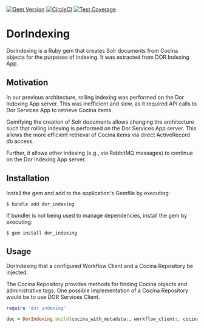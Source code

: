[![Gem Version](https://badge.fury.io/rb/dor_indexing.svg)](https://badge.fury.io/rb/dor_indexing)
[![CircleCI](https://circleci.com/gh/sul-dlss/dor_indexing.svg?style=svg)](https://circleci.com/gh/sul-dlss/dor_indexing)
[![Test Coverage](https://api.codeclimate.com/v1/badges/debefc8907cf263f45e9/test_coverage)](https://codeclimate.com/github/sul-dlss/dor_indexing/test_coverage)

# DorIndexing

DorIndexing is a Ruby gem that creates Solr documents from Cocina objects for the purposes of indexing. It was extracted from DOR Indexing App.

## Motivation

In our previous architecture, rolling indexing was performed on the Dor Indexing App server. This was inefficient and slow, as it required API calls to Dor Services App to retrieve Cocina items.

Gemifying the creation of Solr documents allows changing the architecture such that rolling indexing is performed on the Dor Services App server. This allows the more efficient retrieval of Cocina items via direct ActiveRecord db access.

Further, it allows other indexing (e.g., via RabbitMQ messages) to continue on the Dor Indexing App server.

## Installation

Install the gem and add to the application's Gemfile by executing:

    $ bundle add dor_indexing

If bundler is not being used to manage dependencies, install the gem by executing:

    $ gem install dor_indexing

## Usage

DorIndexing that a configured Workflow Client and a Cocina Repository be injected.

The Cocina Repository provides methods for finding Cocina objects and administrative tags. One possible implementation of a Cocina Repository would be to use DOR Services Client.

```ruby
require 'dor_indexing'

doc = DorIndexing.build(cocina_with_metadata:, workflow_client:, cocina_repository:)
```
